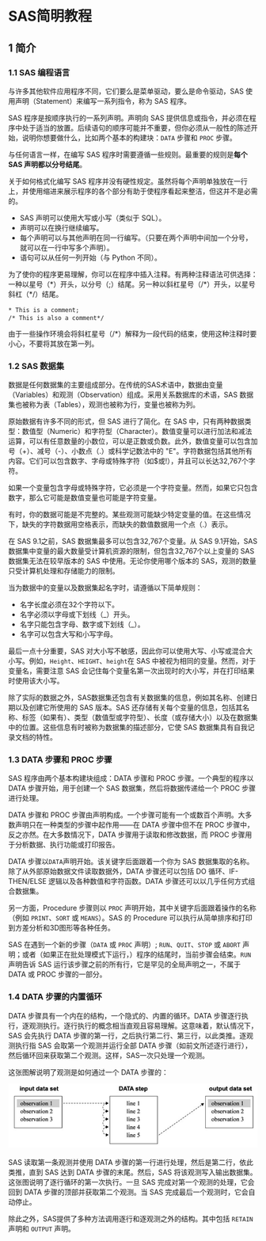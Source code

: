 # SAS简明教程

## 1 简介

### 1.1 SAS 编程语言

与许多其他软件应用程序不同，它们要么是菜单驱动，要么是命令驱动，SAS 使用声明（Statement）来编写一系列指令，称为 SAS 程序。

SAS 程序是按顺序执行的一系列声明。声明向 SAS 提供信息或指令，并必须在程序中处于适当的放置。后续语句的顺序可能并不重要，但你必须从一般性的陈述开始，说明你想要做什么，比如两个基本的构建块：`DATA` 步骤和 `PROC` 步骤。

与任何语言一样，在编写 SAS 程序时需要遵循一些规则。最重要的规则是**每个 SAS 声明都以分号结尾**。

关于如何格式化编写 SAS 程序并没有硬性规定。虽然将每个声明单独放在一行上，并使用缩进来展示程序的各个部分有助于使程序看起来整洁，但这并不是必需的。

* SAS 声明可以使用大写或小写（类似于 SQL）。
* 声明可以在换行继续编写。
* 每个声明可以与其他声明在同一行编写。（只要在两个声明中间加一个分号，就可以在一行中写多个声明）。
* 语句可以从任何一列开始（与 Python 不同）。

为了使你的程序更易理解，你可以在程序中插入注释。有两种注释语法可供选择：一种以星号（\*）开头，以分号（;）结尾。另一种以斜杠星号（/\*）开头，以星号斜杠（\*/）结尾。

```sas
* This is a comment;
/* This is also a comment*/
```

由于一些操作环境会将斜杠星号（/\*）解释为一段代码的结束，使用这种注释时要小心，不要将其放在第一列。

### 1.2 SAS 数据集

数据是任何数据集的主要组成部分。在传统的SAS术语中，数据由变量（Variables）和观测（Observation）组成。采用关系数据库的术语，SAS 数据集也被称为表（Tables），观测也被称为行，变量也被称为列。

原始数据有许多不同的形式，但 SAS 进行了简化。在 SAS 中，只有两种数据类型：数值型（Numeric）和字符型（Character）。数值变量可以进行加法和减法运算，可以有任意数量的小数位，可以是正数或负数。此外，数值变量可以包含加号（+）、减号（-）、小数点（.）或科学记数法中的 "E"。字符数据包括其他所有内容。它们可以包含数字、字母或特殊字符（如\$或!），并且可以长达32,767个字符。

如果一个变量包含字母或特殊字符，它必须是一个字符变量。然而，如果它只包含数字，那么它可能是数值变量也可能是字符变量。

有时，你的数据可能是不完整的。某些观测可能缺少特定变量的值。在这些情况下，缺失的字符数据用空格表示，而缺失的数值数据用一个点（.）表示。

在 SAS 9.1之前，SAS 数据集最多可以包含32,767个变量。从 SAS 9.1开始，SAS 数据集中变量的最大数量受计算机资源的限制，但包含32,767个以上变量的 SAS 数据集无法在较早版本的 SAS 中使用。无论你使用哪个版本的 SAS，观测的数量只受计算机处理和存储能力的限制。


当为数据中的变量以及数据集起名字时，请遵循以下简单规则：

* 名字长度必须在32个字符以下。
* 名字必须以字母或下划线（_）开头。
* 名字只能包含字母、数字或下划线（_）。
* 名字可以包含大写和小写字母。

最后一点十分重要，SAS 对大小写不敏感，因此你可以使用大写、小写或混合大小写。例如，`Height`、`HEIGHT`、`height`在 SAS 中被视为相同的变量。然而，对于变量名，需要注意 SAS 会记住每个变量名第一次出现时的大小写，并在打印结果时使用该大小写。

除了实际的数据之外，SAS数据集还包含有关数据集的信息，例如其名称、创建日期以及创建它所使用的 SAS 版本。SAS 还存储有关每个变量的信息，包括其名称、标签（如果有）、类型（数值型或字符型）、长度（或存储大小）以及在数据集中的位置。这些信息有时被称为数据集的描述部分，它使 SAS 数据集具有自我记录文档的特性。

### 1.3 DATA 步骤和 PROC 步骤

SAS 程序由两个基本构建块组成：DATA 步骤和 PROC 步骤。一个典型的程序以 DATA 步骤开始，用于创建一个 SAS 数据集，然后将数据传递给一个 PROC 步骤进行处理。

DATA 步骤和 PROC 步骤由声明构成。一个步骤可能有一个或数百个声明。大多数声明只在一种类型的步骤中起作用——在 DATA 步骤中但不在 PROC 步骤中，反之亦然。在大多数情况下，DATA 步骤用于读取和修改数据，而 PROC 步骤用于分析数据、执行功能或打印报告。


DATA 步骤以`DATA`声明开始。该关键字后面跟着一个你为 SAS 数据集取的名称。除了从外部原始数据文件读取数据外，DATA 步骤还可以包括 DO 循环、IF-THEN/ELSE 逻辑以及各种数值和字符函数。DATA 步骤还可以以几乎任何方式组合数据集。


另一方面，Procedure 步骤则以 `PROC` 声明开始，其中关键字后面跟着操作的名称（例如 `PRINT`、`SORT` 或 `MEANS`）。SAS 的 Procedure 可以执行从简单排序和打印到方差分析和3D图形等各种任务。

SAS 在遇到一个新的步骤（`DATA` 或 `PROC` 声明）; `RUN`、`QUIT`、`STOP` 或 `ABORT` 声明；或者（如果正在批处理模式下运行，）程序的结尾时，当前步骤会结束。`RUN` 声明告诉 SAS 运行该步骤之前的所有行，它是罕见的全局声明之一，不属于 DATA 或 PROC 步骤的一部分。

### 1.4 DATA 步骤的内置循环

DATA 步骤具有一个内在的结构，一个隐式的、内置的循环。DATA 步骤逐行执行，逐观测执行。逐行执行的概念相当直观且容易理解。这意味着，默认情况下，SAS 会先执行 DATA 步骤的第一行，之后执行第二行、第三行，以此类推。逐观测执行指 SAS 会取第一个观测并运行全部 DATA 步骤（如前文所述逐行进行），然后循环回来获取第二个观测。这样，SAS一次只处理一个观测。

这张图解说明了观测是如何通过一个 DATA 步骤的：

![Img](./FILES/ENG.md/img-20231229184406.png)


SAS 读取第一条观测并使用 DATA 步骤的第一行进行处理，然后是第二行，依此类推，直到 SAS 达到 DATA 步骤的末尾。然后，SAS 将该观测写入输出数据集。这张图说明了逐行循环的第一次执行。一旦 SAS 完成对第一个观测的处理，它会回到 DATA 步骤的顶部并获取第二个观测。当 SAS 完成最后一个观测时，它会自动停止。

除此之外，SAS提供了多种方法调用逐行和逐观测之外的结构。其中包括 `RETAIN` 声明和 `OUTPUT` 声明。